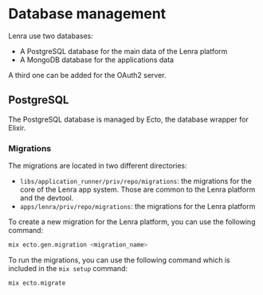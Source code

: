 # Database management

Lenra use two databases:

- A PostgreSQL database for the main data of the Lenra platform
- A MongoDB database for the applications data

A third one can be added for the OAuth2 server.

## PostgreSQL

The PostgreSQL database is managed by Ecto, the database wrapper for Elixir.

### Migrations

The migrations are located in two different directories:

- `libs/application_runner/priv/repo/migrations`: the migrations for the core of the Lenra app system. Those are common to the Lenra platform and the devtool.
- `apps/lenra/priv/repo/migrations`: the migrations for the Lenra platform

To create a new migration for the Lenra platform, you can use the following command:

```bash
mix ecto.gen.migration <migration_name>
```

To run the migrations, you can use the following command which is included in the `mix setup` command:

```bash
mix ecto.migrate
```
